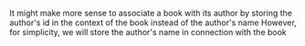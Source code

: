 It might make more sense to associate a book with its author by storing the author's id in the context of the book instead of the author's name
However, for simplicity, we will store the author's name in connection with the book
